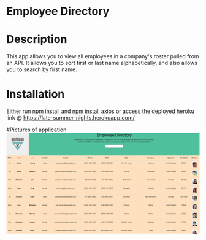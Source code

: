 # Employee Directory 

# Description

This app allows you to view all employees in a company's roster pulled from an API. It allows you to sort first or last name alphabetically, and also allows you to search by first name.

# Installation

Either run npm install and npm install axios or access the deployed heroku link @ https://late-summer-nights.herokuapp.com/


#Pictures of application
 ![employee directory](build/deployedapp.png)

